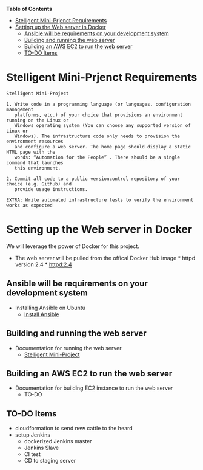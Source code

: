 <!-- markdown-toc start - Don't edit this section. Run M-x markdown-toc-generate-toc again -->
**Table of Contents**

- [Stelligent Mini-Prjenct Requirements](#stelligent-mini-prjenct-requirements)
- [Setting up the Web server in Docker](#setting-up-the-web-server-in-docker)
    - [Ansible will be requirements on your development system](#ansible-will-be-requirements-on-your-development-system)
    - [Building and running the web server](#building-and-running-the-web-server)
    - [Building an AWS EC2 to run the web server](#building-an-aws-ec2-to-run-the-web-server)
    - [TO-DO Items](#to-do-items)

<!-- markdown-toc end -->









Stelligent Mini-Prjenct Requirements
====================================


    Stelligent Mini‐Project

    1. Write code in a programming language (or languages, configuration management
       platforms, etc.) of your choice that provisions an environment running on the Linux or
       Windows operating system (You can choose any supported version of Linux or
       Windows). The infrastructure code only needs to provision the environment resources
       and configure a web server. The home page should display a static HTML page with the
       words: “Automation for the People” . There should be a single command that launches
       this environment.

    2. Commit all code to a public version­control repository of your choice (e.g. Github) and
       provide usage instructions.

    EXTRA: Write automated infrastructure tests to verify the environment works as expected


Setting up the Web server in Docker
===================================

We will leverage the power of Docker for this project.


* The web server will be pulled from the offical Docker Hub image
      * httpd  version 2.4
	  * [httpd:2.4](https://hub.docker.com/_/httpd/)
		  
Ansible will be requirements on your development system
-------------------------------------------------------

* Installing Ansible on Ubuntu 
    * [Install Ansible](http://docs.ansible.com/ansible/intro_installation.html#latest-releases-via-apt-ubuntu)


Building and running the web server
-----------------------------------

* Documentation for running the web server
    * [Stelligent Mini-Project](https://github.com/thinkedg/skc-stel-proj-code/blob/master/README.md)
	
	
Building an AWS EC2 to run the web server
-----------------------------------------

* Documentation for building EC2 instance to run the web server
    * TO-DO

TO-DO Items
-----------

* cloudformation to send new cattle to the heard
* setup Jenkins
    * dockerized Jenkins master
	* Jenkins Slave 
	* CI test
	* CD to staging server
	
